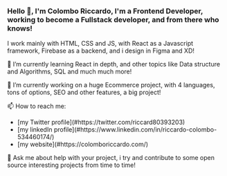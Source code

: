 ### Hello 👋, I'm Colombo Riccardo, I'm a Frontend Developer, working to become a Fullstack developer, and from there who knows! 

I work mainly with HTML, CSS and JS, with React as a Javascript framework, Firebase as a backend, and i design in Figma and XD!

🌱 I’m currently learning React in depth, and other topics like Data structure and Algorithms, SQL and much much more!

🔭 I’m currently working on a huge Ecommerce project, with 4 languages, tons of options, SEO and other features, a big project!

📫 How to reach me: 
 <ul> 
    <li> [my Twitter profile](#https://twitter.com/riccard80393203)</li>
    <li> [my linkedIn profile](#https://www.linkedin.com/in/riccardo-colombo-534460174/)</li>
    <li> [my website](#https://colomboriccardo.com/)</li>
</ul>
    
💬 Ask me about help with your project, i try and contribute to some open source interesting projects from time to time!

